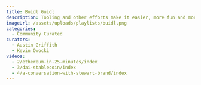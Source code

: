 ```yaml
---
title: Buidl Guidl
description: Tooling and other efforts make it easier, more fun and more appealing to build on Ethereum. Oracles, languages, cross-shard transactions, libraries, frameworks, dev tools, best practices,...
imageUrl: /assets/uploads/playlists/buidl.png
categories:
  - Community Curated
curators:
  - Austin Griffith
  - Kevin Owocki
videos:
  - 2/ethereum-in-25-minutes/index
  - 3/dai-stablecoin/index
  - 4/a-conversation-with-stewart-brand/index
---
```

